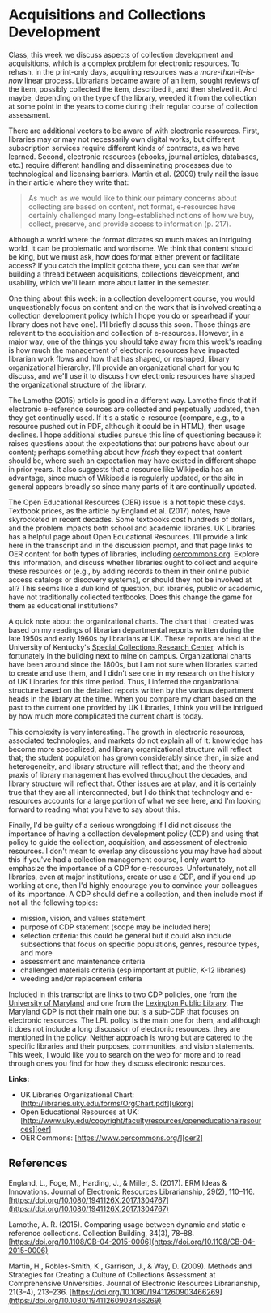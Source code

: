 # Acquisitions and Collections Development

Class, this week we discuss aspects of collection development and acquisitions,
which is a complex problem for electronic resources. To rehash, in the
print-only days, acquiring resources was a *more-than-it-is-now* linear
process. Librarians became aware of an item, sought reviews of the item,
possibly collected the item, described it, and then shelved it. And maybe,
depending on the type of the library, weeded it from the collection at some
point in the years to come during their regular course of collection
assessment.

There are additional vectors to be aware of with electronic resources. First,
libraries may or may not necessarily own digital works, but different
subscription services require different kinds of contracts, as we have learned.
Second, electronic resources (ebooks, journal articles, databases, etc.)
require different handling and disseminating processes due to technological and
licensing barriers. Martin et al. (2009) truly nail the issue in their article
where they write that:

> As much as we would like to think our primary concerns about collecting are
> based on content, not format, e-resources have certainly challenged many
> long-established notions of how we buy, collect, preserve, and provide access
> to information (p. 217).

Although a world where the format dictates so much makes an intriguing world,
it can be problematic and worrisome. We think that content should be king, but
we must ask, how does format either prevent or facilitate access? If you catch
the implicit gotcha there, you can see that we're building a thread between
acquisitions, collections development, and usability, which we'll learn more
about latter in the semester.

One thing about this week: in a collection development course, you would
unquestionably focus on content and on the work that is involved creating a
collection development policy (which I hope you do or spearhead if your library
does not have one). I'll briefly discuss this soon. Those things are relevant
to the acquisition and collection of e-resources. However, in a major way, one
of the things you should take away from this week's reading is how much the
management of electronic resources have impacted librarian work flows and how
that has shaped, or reshaped, library organizational hierarchy. I'll provide an
organizational chart for you to discuss, and we'll use it to discuss how
electronic resources have shaped the organizational structure of the library.

The Lamothe (2015) article is good in a different way. Lamothe finds that if
electronic e-reference sources are collected and perpetually updated, then they
get continually used. If it's a static e-resource (compare, e.g., to a resource
pushed out in PDF, although it could be in HTML), then usage declines. I hope
additional studies pursue this line of questioning because it raises questions
about the expectations that our patrons have about our content; perhaps
something about how *fresh* they expect that content should be, where such an
expectation may have existed in different shape in prior years. It also
suggests that a resource like Wikipedia has an advantage, since much of
Wikipedia is regularly updated, or the site in general appears broadly so since
many parts of it are continually updated.

The Open Educational Resources (OER) issue is a hot topic these days. Textbook
prices, as the article by England et al. (2017) notes, have skyrocketed in
recent decades. Some textbooks cost hundreds of dollars, and the problem
impacts both school and academic libraries. UK Libraries has a helpful page
about Open Educational Resources. I'll provide a link here in the transcript
and in the discussion prompt, and that page links to OER content for both types
of libraries, including [oercommons.org][oer2]. Explore this information, and
discuss whether libraries ought to collect and acquire these resources  or
(e.g., by adding records to them in their online public access catalogs or
discovery systems), or should they not be involved at all? This seems like a
*duh* kind of question, but libraries, public or academic, have not
traditionally collected textbooks. Does this change the game for them as
educational institutions?

A quick note about the organizational charts. The chart that I created was
based on my readings of librarian departmental reports written during the late
1950s and early 1960s by librarians at UK. These reports are held at the
University of Kentucky's [Special Collections Research Center][speccoll], which
is fortunately in the building next to mine on campus. Organizational charts
have been around since the 1800s, but I am not sure when libraries started to
create and use them, and I didn't see one in my research on the history of UK
Libraries for this time period. Thus, I inferred the organizational structure
based on the detailed reports written by the various department heads in the
library at the time. When you compare my chart based on the past to the current
one provided by UK Libraries, I think you will be intrigued by how much more
complicated the current chart is today.

This complexity is very interesting. The growth in electronic resources,
associated technologies, and markets do not explain all of it: knowledge has
become more specialized, and library organizational structure will reflect
that; the student population has grown considerably since then, in size and
heterogeneity, and library structure will reflect that; and the theory and
praxis of library management has evolved throughout the decades, and library
structure will reflect that. Other issues are at play, and it is certainly true
that they are all interconnected, but I do think that technology and
e-resources accounts for a large portion of what we see here, and I'm looking
forward to reading what you have to say about this.

Finally, I'd be guilty of a serious wrongdoing if I did not discuss the
importance of having a collection development policy (CDP) and using that
policy to guide the collection, acquisition, and assessment of electronic
resources. I don't mean to overlap any discussions you may have had about this
if you've had a collection management course, I only want to emphasize the
importance of a CDP for e-resources. Unfortunately, not all libraries, even at
major institutions, create or use a CDP, and if you end up working at one, then
I'd highly encourage you to convince your colleagues of its importance. A CDP
should define a collection, and then include most if not all the following
topics:

* mission, vision, and values statement
* purpose of CDP statement (scope may be included here)
* selection criteria: this could be general but it could also include
  subsections that focus on specific populations, genres, resource types, and
  more
* assessment and maintenance criteria
* challenged materials criteria (esp important at public, K-12 libraries)
* weeding and/or replacement criteria

Included in this transcript are links to two CDP policies, one from the
[University of Maryland][erpolicy] and one from the [Lexington Public
Library][lexpubpolicy]. The Maryland CDP is not their main one but is a sub-CDP
that focuses on electronic resources. The LPL policy is the main one for them,
and although it does not include a long discussion of electronic resources,
they are mentioned in the policy. Neither approach is wrong but are catered to
the specific libraries and their purposes, communities, and vision statements.
This week, I would like you to search on the web for more and to read through
ones you find for how they discuss electronic resources.

**Links:**

* UK Libraries Organizational Chart: [http://libraries.uky.edu/forms/OrgChart.pdf][ukorg]
* Open Educational Resources at UK: [http://www.uky.edu/copyright/facultyresources/openeducationalresources][oer]
* OER Commons: [https://www.oercommons.org/][oer2]

[ukorg]:http://libraries.uky.edu/forms/OrgChart.pdf
[oer]:http://www.uky.edu/copyright/facultyresources/openeducationalresources
[oer2]:https://www.oercommons.org/
[speccoll]:http://libraries.uky.edu/SC
[erpolicy]:https://www.lib.umd.edu/collections/policies/electronic-resources
[lexpubpolicy]:https://www.lexpublib.org/collection-development-policy

## References

England, L., Foge, M., Harding, J., & Miller, S. (2017). ERM Ideas &
Innovations. Journal of Electronic Resources Librarianship, 29(2), 110–116.
[https://doi.org/10.1080/1941126X.2017.1304767](https://doi.org/10.1080/1941126X.2017.1304767)

Lamothe, A. R. (2015). Comparing usage between dynamic and static e-reference
collections. Collection Building, 34(3), 78–88.
[https://doi.org/10.1108/CB-04-2015-0006](https://doi.org/10.1108/CB-04-2015-0006)

Martin, H., Robles-Smith, K., Garrison, J., & Way, D. (2009). Methods and
Strategies for Creating a Culture of Collections Assessment at Comprehensive
Universities. Journal of Electronic Resources Librarianship, 21(3–4), 213–236.
[https://doi.org/10.1080/19411260903466269](https://doi.org/10.1080/19411260903466269)
